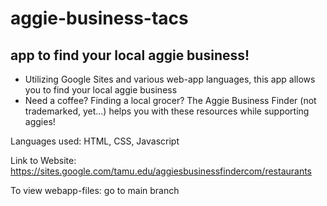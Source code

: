 # aggie-business-tacs

## app to find your local aggie business!

- Utilizing Google Sites and various web-app languages, this app allows you to find your local aggie business
- Need a coffee? Finding a local grocer? The Aggie Business Finder (not trademarked, yet...) helps you with these resources while supporting aggies!

Languages used: HTML, CSS, Javascript

Link to Website: https://sites.google.com/tamu.edu/aggiesbusinessfindercom/restaurants

To view webapp-files: go to main branch
